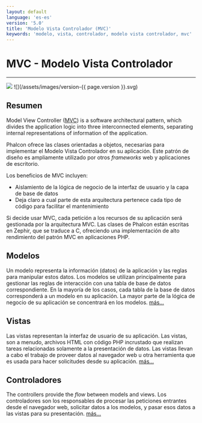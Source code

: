 ```yaml
---
layout: default
language: 'es-es'
version: '5.0'
title: 'Modelo Vista Controlador (MVC)'
keywords: 'modelo, vista, controlador, modelo vista controlador, mvc'
---
```


# MVC - Modelo Vista Controlador
- - -
![](/assets/images/document-status-under-review-red.svg) ![](/assets/images/version-{{ page.version }}.svg)

## Resumen
Model View Controller ([MVC][wiki-mvc]) is a software architectural pattern, which divides the application logic into three interconnected elements, separating internal representations of information of the application.

Phalcon ofrece las clases orientadas a objetos, necesarias para implementar el Modelo Vista Controlador en su aplicación. Este patrón de diseño es ampliamente utilizado por otros *frameworks* web y aplicaciones de escritorio.

Los beneficios de MVC incluyen:

* Aislamiento de la lógica de negocio de la interfaz de usuario y la capa de base de datos
* Deja claro a cual parte de esta arquitectura pertenece cada tipo de código para facilitar el mantenimiento

Si decide usar MVC, cada petición a los recursos de su aplicación será gestionada por la arquitectura MVC. Las clases de Phalcon están escritas en Zephir, que se traduce a C, ofreciendo una implementación de alto rendimiento del patrón MVC en aplicaciones PHP.

## Modelos
Un modelo representa la información (datos) de la aplicación y las reglas para manipular estos datos. Los modelos se utilizan principalmente para gestionar las reglas de interacción con una tabla de base de datos correspondiente. En la mayoría de los casos, cada tabla de la base de datos corresponderá a un modelo en su aplicación. La mayor parte de la lógica de negocio de su aplicación se concentrará en los modelos. [más...](db-models)

## Vistas
Las vistas representan la interfaz de usuario de su aplicación. Las vistas, son a menudo, archivos HTML con código PHP incrustado que realizan tareas relacionadas solamente a la presentación de datos. Las vistas llevan a cabo el trabajo de proveer datos al navegador web u otra herramienta que es usada para hacer solicitudes desde su aplicación. [más...](views)

## Controladores
The controllers provide the _flow_ between models and views. Los controladores son los responsables de procesar las peticiones entrantes desde el navegador web, solicitar datos a los modelos, y pasar esos datos a las vistas para su presentación. [más...](controllers)

[wiki-mvc]: https://en.wikipedia.org/wiki/Model–view–controller
